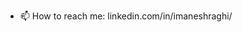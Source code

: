 - 📫 How to reach me: linkedin.com/in/imaneshraghi/

<!---
ImanEshraghi/ImanEshraghi is a ✨ special ✨ repository because its `README.md` (this file) appears on your GitHub profile.
You can click the Preview link to take a look at your changes.
--->
